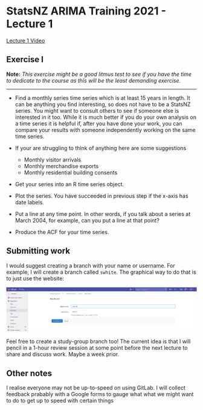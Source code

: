 # StatsNZ ARIMA Training 2021 - Lecture 1

[Lecture 1 Video](https://statsnewzealand-my.sharepoint.com/:v:/r/personal/steve_white_stats_govt_nz/Documents/Recordings/ARIMA%20Modelling%20-%20Lesson%201-20210923_094007-Meeting%20Recording.mp4?csf=1&web=1&e=dTMYc8)




## Exercise I  

**Note:** *This exercise might be a good litmus test to see if you have the time to dedicate to the course as this will be the least demanding exercise.*


***  

* Find a monthly series time series which is at least 15 years in length. It
can be anything you find interesting, so does not have to be a StatsNZ
series. You might want to consult others to see if someone else is interested
in it too. While it is much better if you do your own analysis on a time
series it is helpful if, after you have done your work, you can compare
your results with someone independently working on the same time series.

* If your are struggling to think of anything here are some suggestions
    * Monthly visitor arrivals
    * Monthly merchandise exports
    * Monthly residential building consents  

    
* Get your series into an R time series object.
* Plot the series. You have succeeded in previous step if the x-axis has date labels.
* Put a line at any time point. In other words, if you talk about a series at
March 2004, for example, can you put a line at that point?
* Produce the ACF for your time series.

## Submitting work

I would suggest creating a branch with your name or username.  For example, I will create a branch called `swhite`.  The graphical way to do that is to just use the website:

![new-branch](./data/new-branch.png "New Branch")

Feel free to create a study-group branch too! The current idea is that I will pencil in a 1-hour review session at some point before the next lecture to share and discuss work.  Maybe a week prior.  

## Other notes

I realise everyone may not be up-to-speed on using GitLab.  I will collect feedback prabably with a Google forms to gauge what what we might want to do to get up to speed with certain things

